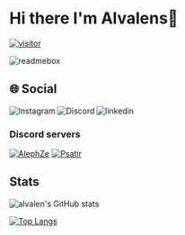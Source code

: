 # Hi there I'm Alvalens👋
[![visitor](https://visitor-badge.laobi.icu/badge?page_id=alvalens)](https://github.com/alvalens)

![readmebox](https://github.com/Alvalens/Alvalens/assets/109880628/47a90027-6911-40a2-ac4a-501d9cd3eeee)

## 🌐 Social
<a href="https://www.instagram.com/saffel14/">
   <img align="left" alt="Instagram" src="https://img.shields.io/badge/Instagram-9B0FFF?style=for-the-badge&logo=instagram&logoColor=white" />
</a>&nbsp;&nbsp;

<a href="https://discordapp.com/users/bloody#6118">
   <img align="left" alt="Discord" src="https://img.shields.io/badge/Discord-7289DA?style=for-the-badge&logo=discord&logoColor=white" />
</a>&nbsp;&nbsp;

<a href="https://www.linkedin.com/in/alvalen shafel/">
   <img align="left" alt="linkedin" src="https://img.shields.io/badge/LinkedIn-0077B5?style=for-the-badge&logo=linkedin&logoColor=white" />
</a>

### Discord servers
[![AlephZe](https://dcbadge.vercel.app/api/server/cZH93kM)](https://discord.gg/cZH93kM)
[![Psatir](https://dcbadge.vercel.app/api/server/4nv3uEcfsz)](https://discord.gg/4nv3uEcfsz)

## Stats
![alvalen's GitHub stats](https://github-readme-stats.vercel.app/api?username=alvalens&show_icons=true&theme=transparent)

[![Top Langs](https://github-readme-stats.vercel.app/api/top-langs/?username=alvalens&layout=compact)](https://github.com/anuraghazra/github-readme-stats)
